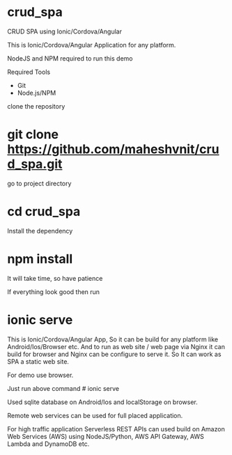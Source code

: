 # crud_spa
CRUD SPA using Ionic/Cordova/Angular

This is Ionic/Cordova/Angular Application for any platform.

NodeJS and NPM required to run this demo

Required Tools
- Git
- Node.js/NPM

clone the repository 

# git clone https://github.com/maheshvnit/crud_spa.git

go to project directory

# cd crud_spa

Install the dependency 

# npm install

It will take time, so have patience 

If everything look good then run

# ionic serve


This is Ionic/Cordova/Angular App, So it can be build for any platform like Android/Ios/Browser etc.
And to run as web site / web page via Nginx it can build for browser and Nginx can be configure to serve it.
So It can work as SPA a static web site.

For demo use browser.

Just run above command # ionic serve

Used sqlite database on Android/Ios and localStorage on browser.

Remote web services can be used for full placed application.

For high traffic application Serverless REST APIs can used build on Amazon Web Services (AWS) using NodeJS/Python, AWS API Gateway, AWS Lambda and DynamoDB etc.


